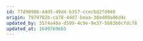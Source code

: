 ```yaml
---
id: 77d90986-4dd5-49d4-b357-ccecbd2fd940
origin: 7979782b-ca78-44d7-beaa-38ed88a86d4c
updated_by: 3574a48a-d509-4c9e-9e37-5b83b6cfdc78
updated_at: 1649769665
---
```

